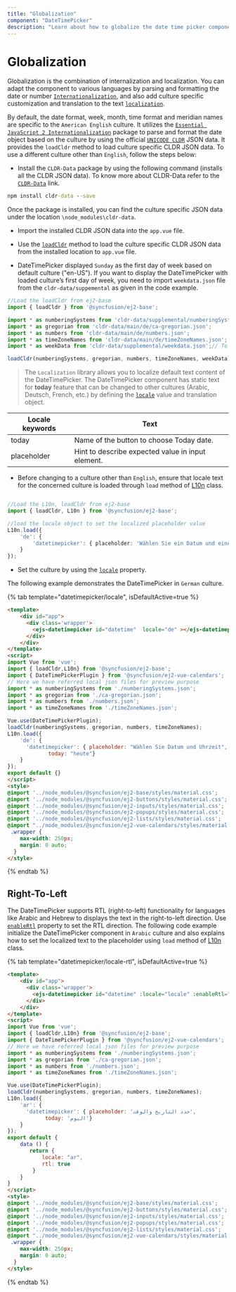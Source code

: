 ```yaml
---
title: "Globalization"
component: "DateTimePicker"
description: "Learn about how to globalize the date time picker component and how to localize the culture related content."
---
```


# Globalization

Globalization is the combination of internalization and localization. You can adapt the component to
various languages by parsing and formatting the date or
number [`Internationalization`](../common/internationalization/), and also add culture specific customization and translation to the text [`localization`](../common/localization/).

By default, the date format, week, month, time format and meridian names are specific to the `American English` culture. It utilizes the
[`Essential JavaScript 2 Internationalization`](../common/internationalization/)
package to parse and format the date object based on the culture by using the official [`UNICODE CLDR`](http://cldr.unicode.org/)
JSON data.  It provides the `loadCldr` method to load culture specific CLDR JSON data. To use a different culture other
than `English`, follow the steps below:

* Install the `CLDR-Data` package by using the following command (installs all the CLDR JSON data). To
know more about CLDR-Data refer to the [`CLDR-Data`](http://cldr.unicode.org/index/cldr-spec/json) link.

```cmd
npm install cldr-data --save
```

Once the package is installed, you can find the culture
specific JSON data under the location `\node_modules\cldr-data`.

* Import the installed CLDR JSON data into the `app.vue` file.

* Use the [`loadCldr`](https://ej2.syncfusion.com/vue/documentation/common/internationalization/#cldr-data-dependencies)
method
to load the culture specific CLDR JSON data
from the installed location to `app.vue` file.

* DateTimePicker displayed `Sunday` as the first day of week based on default culture ("en-US"). If you want to display the DateTimePicker with loaded culture’s first day of week, you need to import `weekdata.json` file from the `cldr-data/suppemental` as given in the code example.

```typescript
//Load the loadCldr from ej2-base
import { loadCldr } from '@syncfusion/ej2-base';

import * as numberingSystems from 'cldr-data/supplemental/numberingSystems.json';
import * as gregorian from 'cldr-data/main/de/ca-gregorian.json';
import * as numbers from 'cldr-data/main/de/numbers.json';
import * as timeZoneNames from 'cldr-data/main/de/timeZoneNames.json';
import * as weekData from 'cldr-data/supplemental/weekdata.json';// To load the culture based first day of week

loadCldr(numberingSystems, gregorian, numbers, timeZoneNames, weekData);
```

> The `Localization` library allows you to localize default text content of the DateTimePicker. The DateTimePicker component has static text for  **today** feature that can be changed to other cultures (Arabic, Deutsch, French, etc.) by defining the
[`locale`](../api/datetimepicker#locale) value and translation object.

Locale keywords |Text
-----|-----
today | Name of the button to choose Today date.
placeholder | Hint to describe expected value in input element.

* Before changing to a culture other than `English`, ensure that locale text for the concerned culture is loaded through `load` method of
[L10n](https://ej2.syncfusion.com/documentation/api/base/l10n#load) class.

```typescript

//Load the L10n, loadCldr from ej2-base
import { loadCldr, L10n } from '@syncfusion/ej2-base';

//load the locale object to set the localized placeholder value
L10n.load({
    'de': {
        'datetimepicker': { placeholder: 'Wählen Sie ein Datum und eine Uhrzeit aus', today: 'heute' }
    }
});
```

* Set the culture by using the
[`locale`](../api/datetimepicker#locale)
property.

The following example demonstrates the DateTimePicker in `German` culture.

{% tab template="datetimepicker/locale", isDefaultActive=true %}

```html
<template>
    <div id="app">
      <div class='wrapper'>
        <ejs-datetimepicker id="datetime"  locale="de" ></ejs-datetimepicker>
      </div>
    </div>
</template>
<script>
import Vue from 'vue';
import { loadCldr,L10n} from '@syncfusion/ej2-base';
import { DateTimePickerPlugin } from '@syncfusion/ej2-vue-calendars';
// Here we have referred local json files for preview purpose
import * as numberingSystems from './numberingSystems.json';
import * as gregorian from './ca-gregorian.json';
import * as numbers from './numbers.json';
import * as timeZoneNames from './timeZoneNames.json';

Vue.use(DateTimePickerPlugin);
loadCldr(numberingSystems, gregorian, numbers, timeZoneNames);
L10n.load({
    'de': {
      'datetimepicker': { placeholder: "Wählen Sie Datum und Uhrzeit",
             today: "heute"}
    }
});
export default {}
</script>
<style>
@import '../node_modules/@syncfusion/ej2-base/styles/material.css';
@import '../node_modules/@syncfusion/ej2-buttons/styles/material.css';
@import '../node_modules/@syncfusion/ej2-inputs/styles/material.css';
@import '../node_modules/@syncfusion/ej2-popups/styles/material.css';
@import '../node_modules/@syncfusion/ej2-lists/styles/material.css';
@import "../node_modules/@syncfusion/ej2-vue-calendars/styles/material.css";
 .wrapper {
    max-width: 250px;
    margin: 0 auto;
  }
</style>
```

{% endtab %}

## Right-To-Left

The DateTimePicker supports RTL (right-to-left) functionality for languages like Arabic and Hebrew to displays
the text in the right-to-left direction. Use
[`enableRtl`](../api/datetimepicker#enablertl)
property to set the RTL direction.
The following code example initialize the DateTimePicker component in `Arabic` culture and
also explains how to set the localized text to
the placeholder using
`load` method of
[L10n](https://ej2.syncfusion.com/documentation/api/base/l10n#load) class.

{% tab template="datetimepicker/locale-rtl", isDefaultActive=true %}

```html
<template>
    <div id="app">
      <div class='wrapper'>
        <ejs-datetimepicker id="datetime" :locale="locale" :enableRtl="rtl"  ></ejs-datetimepicker>
      </div>
    </div>
</template>
<script>
import Vue from 'vue';
import { loadCldr,L10n} from '@syncfusion/ej2-base';
import { DateTimePickerPlugin } from '@syncfusion/ej2-vue-calendars';
// Here we have referred local json files for preview purpose
import * as numberingSystems from './numberingSystems.json';
import * as gregorian from './ca-gregorian.json';
import * as numbers from './numbers.json';
import * as timeZoneNames from './timeZoneNames.json';

Vue.use(DateTimePickerPlugin);
loadCldr(numberingSystems, gregorian, numbers, timeZoneNames);
L10n.load({
    'ar': {
      'datetimepicker': { placeholder: 'حدد التاريخ والوقت',
            today: 'اليوم'}
    }
});
export default {
    data () {
       return {
           locale: "ar",
           rtl: true
        }
    }
}
</script>
<style>
@import '../node_modules/@syncfusion/ej2-base/styles/material.css';
@import '../node_modules/@syncfusion/ej2-buttons/styles/material.css';
@import '../node_modules/@syncfusion/ej2-inputs/styles/material.css';
@import '../node_modules/@syncfusion/ej2-popups/styles/material.css';
@import '../node_modules/@syncfusion/ej2-lists/styles/material.css';
@import "../node_modules/@syncfusion/ej2-vue-calendars/styles/material.css";
 .wrapper {
    max-width: 250px;
    margin: 0 auto;
  }
</style>
```

{% endtab %}